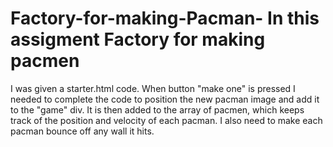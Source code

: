 # Factory-for-making-Pacman- In this assigment Factory for making pacmen
I was given a starter.html code.
When button "make one" is pressed I needed to complete the code 
to position the new pacman image and add it to the "game" div. It is then added to the array of pacmen, which keeps track of the position and velocity of each pacman.
I also need to make each pacman bounce off any wall it hits. 

